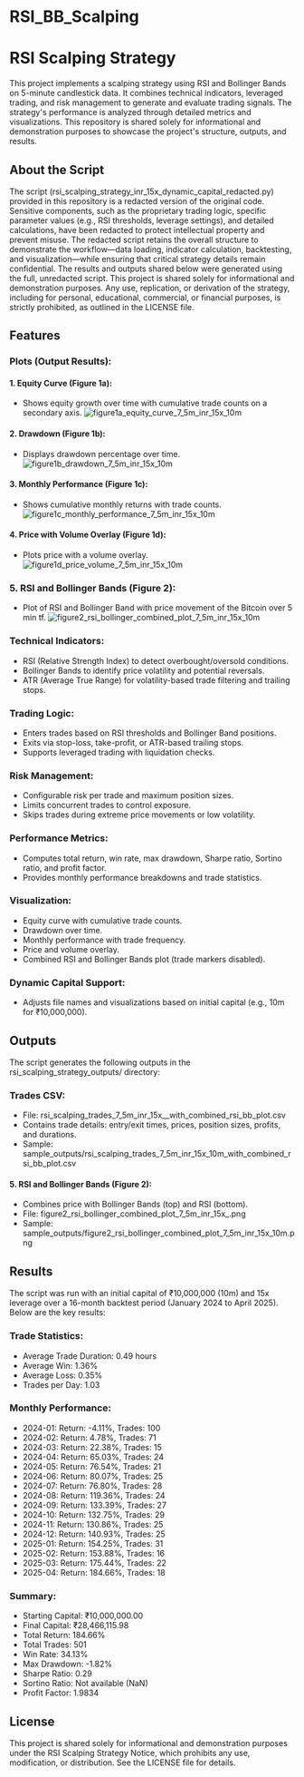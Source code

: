 # RSI_BB_Scalping

# RSI Scalping Strategy
This project implements a scalping strategy using RSI and Bollinger Bands on 5-minute candlestick data. It combines technical indicators, leveraged trading, and risk management to generate and evaluate trading signals. The strategy's performance is analyzed through detailed metrics and visualizations. This repository is shared solely for informational and demonstration purposes to showcase the project's structure, outputs, and results.

## About the Script
The script (rsi_scalping_strategy_inr_15x_dynamic_capital_redacted.py) provided in this repository is a redacted version of the original code. Sensitive components, such as the proprietary trading logic, specific parameter values (e.g., RSI thresholds, leverage settings), and detailed calculations, have been redacted to protect intellectual property and prevent misuse. The redacted script retains the overall structure to demonstrate the workflow—data loading, indicator calculation, backtesting, and visualization—while ensuring that critical strategy details remain confidential. The results and outputs shared below were generated using the full, unredacted script. This project is shared solely for informational and demonstration purposes. Any use, replication, or derivation of the strategy, including for personal, educational, commercial, or financial purposes, is strictly prohibited, as outlined in the LICENSE file.

## Features

### Plots (Output Results):

#### 1. Equity Curve (Figure 1a):
- Shows equity growth over time with cumulative trade counts on a secondary axis.
 ![figure1a_equity_curve_7_5m_inr_15x_10m](https://github.com/user-attachments/assets/12e79da6-c2b1-4b0a-818d-46c280273714)




#### 2. Drawdown (Figure 1b):
- Displays drawdown percentage over time.
 ![figure1b_drawdown_7_5m_inr_15x_10m](https://github.com/user-attachments/assets/a01008d9-9472-440e-8082-ff16130d7281)



#### 3. Monthly Performance (Figure 1c):
- Shows cumulative monthly returns with trade counts.
![figure1c_monthly_performance_7_5m_inr_15x_10m](https://github.com/user-attachments/assets/479eda93-c41d-4e69-9b3b-506f5372ac71)



#### 4. Price with Volume Overlay (Figure 1d):
- Plots price with a volume overlay.
![figure1d_price_volume_7_5m_inr_15x_10m](https://github.com/user-attachments/assets/d298e1a4-7645-4231-aec1-db035eec0dfb)


### 5. RSI and Bollinger Bands (Figure 2):

- Plot of RSI and Bollinger Band with price movement of the Bitcoin over 5 min tf.
  ![figure2_rsi_bollinger_combined_plot_7_5m_inr_15x_10m](https://github.com/user-attachments/assets/7ea55d3b-749e-4494-9489-f717fb328547)



### Technical Indicators:
- RSI (Relative Strength Index) to detect overbought/oversold conditions.
- Bollinger Bands to identify price volatility and potential reversals.
- ATR (Average True Range) for volatility-based trade filtering and trailing stops.


### Trading Logic:
- Enters trades based on RSI thresholds and Bollinger Band positions.
- Exits via stop-loss, take-profit, or ATR-based trailing stops.
- Supports leveraged trading with liquidation checks.


### Risk Management:
- Configurable risk per trade and maximum position sizes.
- Limits concurrent trades to control exposure.
- Skips trades during extreme price movements or low volatility.

### Performance Metrics:
- Computes total return, win rate, max drawdown, Sharpe ratio, Sortino ratio, and profit factor.
- Provides monthly performance breakdowns and trade statistics.


### Visualization:
- Equity curve with cumulative trade counts.
- Drawdown over time.
- Monthly performance with trade frequency.
- Price and volume overlay.
- Combined RSI and Bollinger Bands plot (trade markers disabled).


### Dynamic Capital Support:
- Adjusts file names and visualizations based on initial capital (e.g., 10m for ₹10,000,000).



## Outputs
The script generates the following outputs in the rsi_scalping_strategy_outputs/ directory:

### Trades CSV:

- File: rsi_scalping_trades_7_5m_inr_15x_<capital>_with_combined_rsi_bb_plot.csv
- Contains trade details: entry/exit times, prices, position sizes, profits, and durations.
- Sample: sample_outputs/rsi_scalping_trades_7_5m_inr_15x_10m_with_combined_rsi_bb_plot.csv





#### 5. RSI and Bollinger Bands (Figure 2):
- Combines price with Bollinger Bands (top) and RSI (bottom).
- File: figure2_rsi_bollinger_combined_plot_7_5m_inr_15x_<capital>.png
- Sample: sample_outputs/figure2_rsi_bollinger_combined_plot_7_5m_inr_15x_10m.png





## Results
The script was run with an initial capital of ₹10,000,000 (10m) and 15x leverage over a 16-month backtest period (January 2024 to April 2025). Below are the key results:

### Trade Statistics:

- Average Trade Duration: 0.49 hours
- Average Win: 1.36%
- Average Loss: 0.35%
- Trades per Day: 1.03


### Monthly Performance:

- 2024-01: Return: -4.11%, Trades: 100
- 2024-02: Return: 4.78%, Trades: 71
- 2024-03: Return: 22.38%, Trades: 15
- 2024-04: Return: 65.03%, Trades: 24
- 2024-05: Return: 76.54%, Trades: 21
- 2024-06: Return: 80.07%, Trades: 25
- 2024-07: Return: 76.80%, Trades: 28
- 2024-08: Return: 119.36%, Trades: 24
- 2024-09: Return: 133.39%, Trades: 27
- 2024-10: Return: 132.75%, Trades: 29
- 2024-11: Return: 130.86%, Trades: 25
- 2024-12: Return: 140.93%, Trades: 25
- 2025-01: Return: 154.25%, Trades: 31
- 2025-02: Return: 153.88%, Trades: 16
- 2025-03: Return: 175.44%, Trades: 22
- 2025-04: Return: 184.66%, Trades: 18


### Summary:

- Starting Capital: ₹10,000,000.00
- Final Capital: ₹28,466,115.98
- Total Return: 184.66%
- Total Trades: 501
- Win Rate: 34.13%
- Max Drawdown: -1.82%
- Sharpe Ratio: 0.29
- Sortino Ratio: Not available (NaN)
- Profit Factor: 1.9834





## License
This project is shared solely for informational and demonstration purposes under the RSI Scalping Strategy Notice, which prohibits any use, modification, or distribution. See the LICENSE file for details.
